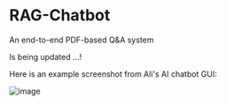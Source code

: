 # RAG-Chatbot
An end-to-end PDF-based Q&amp;A system

Is being updated ...!

Here is an example screenshot from Ali's AI chatbot GUI:

![image](https://github.com/user-attachments/assets/5685685f-ef0b-40b8-8e61-6ee0a3e27c83)

